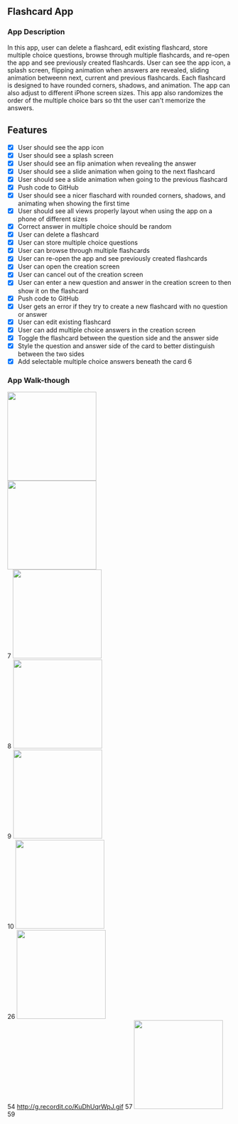 ## Flashcard App

### App Description
In this app, user can delete a flashcard, edit existing flashcard, store multiple choice questions, browse through multiple flashcards, and re-open the app and see previously created flashcards. User can see the app icon, a splash screen, flipping animation when answers are revealed, sliding animation betweenn next, current and previous flashcards. Each flashcard is designed to have rounded corners, shadows, and animation. The app can also adjust to different iPhone screen sizes. This app also randomizes the order of the multiple choice bars so tht the user can't memorize the answers. 

## Features
- [X] User should see the app icon 
- [X] User should see a splash screen
- [X] User should see an flip animation when revealing the answer
- [X] User should see a slide animation when going to the next flashcard
- [X] User should see a slide animation when going to the previous flashcard
- [X] Push code to GitHub
- [X] User should see a nicer flaschard with rounded corners, shadows, and animating when showing the first time
- [X] User should see all views properly layout when using the app on a phone of different sizes
- [X] Correct answer in multiple choice should be random
- [X] User can delete a flashcard
- [X] User can store multiple choice questions
- [X] User can browse through multiple flashcards
- [X] User can re-open the app and see previously created flashcards
- [X] User can open the creation screen
- [X] User can cancel out of the creation screen
- [X] User can enter a new question and answer in the creation screen to then show it on the flashcard
- [X] Push code to GitHub
- [X] User gets an error if they try to create a new flashcard with no question or answer
- [X] User can edit existing flashcard
- [X] User can add multiple choice answers in the creation screen
- [X] Toggle the flashcard between the question side and the answer side
- [X] Style the question and answer side of the card to better distinguish between the two sides
- [X] Add selectable multiple choice answers beneath the card
6
### App Walk-though
<img src="http://g.recordit.co/gkvWYkJACi.gif" width=200><br>
<img src="http://g.recordit.co/6fsUN77ZHn.gif" width=200><br>
7
<img src="http://g.recordit.co/C5CET5z7Ju.gif" width=200><br>
8
<img src="http://g.recordit.co/PF0TuKMIh5.gif" width=200><br>
9
<img src="http://g.recordit.co/p13D0VdSSe.gif" width=200><br>
10
<img src="http://g.recordit.co/BgrfsDyJt1.gif" width=200><br>
26
<img src=http://g.recordit.co/QY1T077xDO.gif width=200><br>
54
http://g.recordit.co/KuDhUqrWpJ.gif
57
<img src="http://g.recordit.co/KuDhUqrWpJ.gif" width=200><br>
59


 

